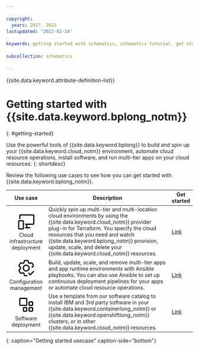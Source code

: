 ```yaml
---

copyright:
  years: 2017, 2022
lastupdated: "2022-02-24"

keywords: getting started with schematics, schematics tutorial, get started with terraform

subcollection: schematics

---
```


{{site.data.keyword.attribute-definition-list}}

# Getting started with {{site.data.keyword.bplong_notm}}
{: #getting-started}

Use the powerful tools of {{site.data.keyword.bplong}} to build and spin up your {{site.data.keyword.cloud_notm}} environment, automate cloud resource operations, install software, and run multi-tier apps on your cloud resources. 
{: shortdesc}

Review the following use cases to see how you can get started with {{site.data.keyword.bplong_notm}}. 

| Use case| Description | Get started |
| :-------: |-----------| --------| 
| <img src="images/devices.svg" alt="Cloud infrastructure deployment" width="50" style="width: 50px; border-style: none"/> </br> Cloud infrastructure deployment | Quickly spin up multi-tier and multi-location cloud environments by using the {{site.data.keyword.cloud_notm}} provider plug-in for Terraform. You specify the cloud resources that you need and watch {{site.data.keyword.bplong_notm}} provision, update, scale, and delete your {{site.data.keyword.cloud_notm}} resources. | [Link](/docs/schematics?topic=schematics-get-started-terraform) |
| <img src="images/settings--check.svg" alt="Configuration management" width="50" style="width: 50px; border-style: none"/> </br>Configuration management | Build, update, scale, and remove multi-tier apps and app runtime environments with Ansible playbooks. You can also use Ansible to set up continuous deployment pipelines for your apps or automate cloud resource operations. | [Link](/docs/schematics?topic=schematics-getting-started-ansible) | 
| <img src="images/application.svg" alt="Software deployment" width="50" style="width: 50px; border-style: none"/> </br>Software deployment| Use a template from our software catalog to install IBM and 3rd party software in your {{site.data.keyword.containerlong_notm}} or {{site.data.keyword.openshiftlong_notm}} clusters, or in other {{site.data.keyword.cloud_notm}} resources. | [Link](/docs/schematics?topic=schematics-get-started-software)|
{: caption="Getting started usecase" caption-side="bottom"}


